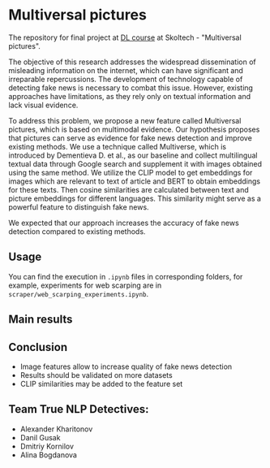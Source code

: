 # Multiversal pictures

The repository for final project at [DL course](https://github.com/oseledets/dl2023) at Skoltech - "Multiversal pictures".

The objective of this research addresses the widespread dissemination of misleading information on the internet, which can have significant and irreparable repercussions. The development of technology capable of detecting fake news is necessary to combat this issue. However, existing approaches have limitations, as they rely only on textual information and lack visual evidence.

To address this problem, we propose a new feature called Multiversal pictures, which is based on multimodal evidence. Our hypothesis proposes that pictures can serve as evidence for fake news detection and improve existing methods. We use a technique called Multiverse, which is introduced by Dementieva D. et al., as our baseline and collect multilingual textual data through Google search and supplement it with images obtained using the same method. We utilize the CLIP model to get embeddings for images which are relevant to text of article and BERT to obtain embeddings for these texts. Then cosine similarities are calculated between text and picture embeddings for different languages. This similarity might serve as a powerful feature to distinguish fake news.

We expected that our approach increases the accuracy of fake news detection compared to existing methods.

## Usage
You can find the execution in `.ipynb` files in corresponding folders, for example, experiments for web scarping are in `scraper/web_scarping_experiments.ipynb`.

## Main results

## Conclusion
- Image features allow to increase quality of fake news detection
- Results should be validated on more datasets
- CLIP similarities may be added to the feature set


## Team True NLP Detectives:
- Alexander Kharitonov
- Danil Gusak
- Dmitriy Kornilov
- Alina Bogdanova
